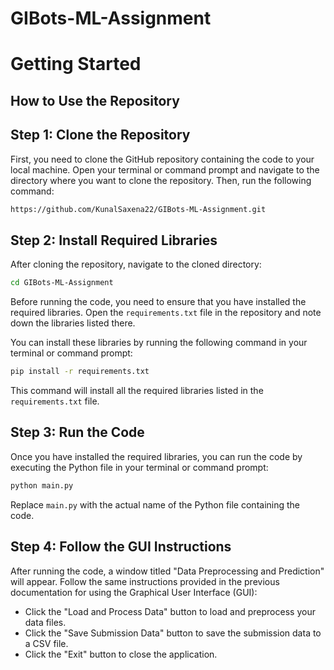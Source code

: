 # GIBots-ML-Assignment

# Getting Started

## How to Use the Repository

## Step 1: Clone the Repository

First, you need to clone the GitHub repository containing the code to your local machine. Open your terminal or command prompt and navigate to the directory where you want to clone the repository. Then, run the following command:

```bash
https://github.com/KunalSaxena22/GIBots-ML-Assignment.git
```

## Step 2: Install Required Libraries

After cloning the repository, navigate to the cloned directory:

```bash
cd GIBots-ML-Assignment
```

Before running the code, you need to ensure that you have installed the required libraries. Open the `requirements.txt` file in the repository and note down the libraries listed there.

You can install these libraries by running the following command in your terminal or command prompt:

```bash
pip install -r requirements.txt
```

This command will install all the required libraries listed in the `requirements.txt` file.

## Step 3: Run the Code

Once you have installed the required libraries, you can run the code by executing the Python file in your terminal or command prompt:

```bash
python main.py
```

Replace `main.py` with the actual name of the Python file containing the code.

## Step 4: Follow the GUI Instructions

After running the code, a window titled "Data Preprocessing and Prediction" will appear. Follow the same instructions provided in the previous documentation for using the Graphical User Interface (GUI):

- Click the "Load and Process Data" button to load and preprocess your data files.
- Click the "Save Submission Data" button to save the submission data to a CSV file.
- Click the "Exit" button to close the application.

```
